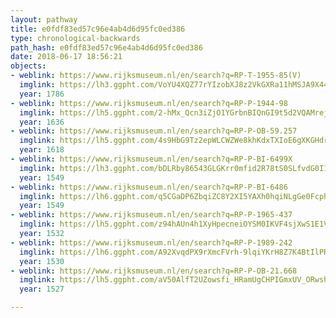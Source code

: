 ```yaml
---
layout: pathway
title: e0fdf83ed57c96e4ab4d6d95fc0ed386
type: chronological-backwards
path_hash: e0fdf83ed57c96e4ab4d6d95fc0ed386
date: 2018-06-17 18:56:21
objects:
- weblink: https://www.rijksmuseum.nl/en/search?q=RP-T-1955-85(V)
  imglink: https://lh3.ggpht.com/VoYU4XQZ77rYIzobXJ8z2VkGXRa11hMSJA9X44tOCB3UPKbO6YWJUA0n2UJOIpL4vulM-VZZ-vsfBh9TjEkkGqM4p8E=s200
  year: 1786
- weblink: https://www.rijksmuseum.nl/en/search?q=RP-P-1944-98
  imglink: https://lh5.ggpht.com/2-hMx_Qcn3iZjO1YGrbnBIQnGI9t5d2VQAMrejVCrPQ7P1u0NiMtrGuZUQun1CF8avU9MxdL9Qq01rTBF6wMGuvKV4A=s200
  year: 1636
- weblink: https://www.rijksmuseum.nl/en/search?q=RP-P-OB-59.257
  imglink: https://lh5.ggpht.com/4s9HbG9Tz2epWLCWZWe8khKdxTXIoE6gXKGHdrehFhG7_Lsz2v_jBmvuSyOEh7RDq6-wGoJSEyFhtVb4P3w564MXYFXi=s200
  year: 1618
- weblink: https://www.rijksmuseum.nl/en/search?q=RP-P-BI-6499X
  imglink: https://lh3.ggpht.com/bDLRby86543GLGKrr0mfid2R78tS0SLfvdG0I1IqL_mZSsSlfakCNnsn8n3tg1oUrvaqayTWqKNrGG1jYBxM3CQjaz8=s200
  year: 1549
- weblink: https://www.rijksmuseum.nl/en/search?q=RP-P-BI-6486
  imglink: https://lh6.ggpht.com/q5CGaDP6ZbqiZC8Y2XI5YAXh0hqiNLgGe0FcphigrF5P3RHYbFbHUVnYE7PSpA9d3CgsTHNBnQ3OCnE1W6G3wJ3OCjs=s200
  year: 1549
- weblink: https://www.rijksmuseum.nl/en/search?q=RP-P-1965-437
  imglink: https://lh5.ggpht.com/z94hAUn4h1XyHpecneiOYSM0IKVF4sjXwS1E1Vz9LS4yWcv_3vrLIk70TohHL3dKjhkG-dUm-zTeeB5aAuwsyhnhSQ=s200
  year: 1532
- weblink: https://www.rijksmuseum.nl/en/search?q=RP-P-1989-242
  imglink: https://lh6.ggpht.com/A92XvqdPX9rXmcFVrh-9lqiYKrH8Z7K4BtIlPR6_O6iIGoUu5Hv8kmoDUCj7iQXALVPQ3klZY6XuBwU7gx8i_8iTkB0=s200
  year: 1530
- weblink: https://www.rijksmuseum.nl/en/search?q=RP-P-OB-21.668
  imglink: https://lh5.ggpht.com/aV50AlfT2UZowsfi_HRamUgCHPIGmxUV_ORwsh_A9GbSNKEsaytJPtnothdw--upkTVSvEkMbgdBl7FEmT3DEemTP00=s200
  year: 1527

---
```

